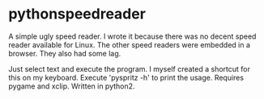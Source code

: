 # pythonspeedreader
A simple ugly speed reader. I wrote it because there was no decent speed reader available for Linux. The other speed readers were embedded in a browser. They also had some lag.

Just select text and execute the program. I myself created a shortcut for this on my keyboard.
Execute 'pyspritz -h' to print the usage.
Requires pygame and xclip. Written in python2.

